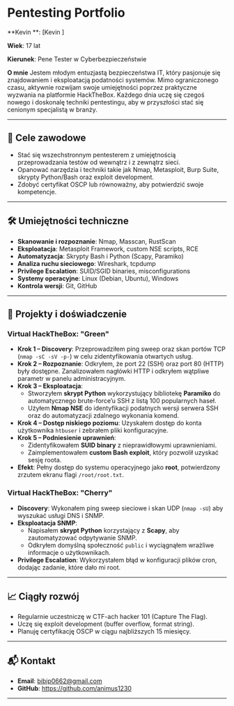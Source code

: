 # Pentesting Portfolio

**Kevin **: [Kevin ]

**Wiek**: 17 lat

**Kierunek**: Pene Tester w Cyberbezpieczeństwie

**O mnie**
Jestem młodym entuzjastą bezpieczeństwa IT, który pasjonuje się znajdowaniem i eksploatacją podatności systemów. Mimo ograniczonego czasu, aktywnie rozwijam swoje umiejętności poprzez praktyczne wyzwania na platformie HackTheBox. Każdego dnia uczę się czegoś nowego i doskonalę techniki pentestingu, aby w przyszłości stać się cenionym specjalistą w branży.

---

## 🎯 Cele zawodowe
- Stać się wszechstronnym pentesterem z umiejętnością przeprowadzania testów od wewnątrz i z zewnątrz sieci.
- Opanować narzędzia i techniki takie jak Nmap, Metasploit, Burp Suite, skrypty Python/Bash oraz exploit development.
- Zdobyć certyfikat OSCP lub równoważny, aby potwierdzić swoje kompetencje.

---

## 🛠️ Umiejętności techniczne
- **Skanowanie i rozpoznanie**: Nmap, Masscan, RustScan
- **Eksploatacja**: Metasploit Framework, custom NSE scripts, RCE
- **Automatyzacja**: Skrypty Bash i Python (Scapy, Paramiko)
- **Analiza ruchu sieciowego**: Wireshark, tcpdump
- **Privilege Escalation**: SUID/SGID binaries, misconfigurations
- **Systemy operacyjne**: Linux (Debian, Ubuntu), Windows
- **Kontrola wersji**: Git, GitHub

---

## 📂 Projekty i doświadczenie

### Virtual HackTheBox: **"Green"**
- **Krok 1 – Discovery**: Przeprowadziłem ping sweep oraz skan portów TCP (`nmap -sC -sV -p-`) w celu zidentyfikowania otwartych usług.
- **Krok 2 – Rozpoznanie**: Odkryłem, że port 22 (SSH) oraz port 80 (HTTP) były dostępne. Zanalizowałem nagłówki HTTP i odkryłem wątpliwe parametr w panelu administracyjnym.
- **Krok 3 – Eksploatacja**:
  - Stworzyłem **skrypt Python** wykorzystujący bibliotekę **Paramiko** do automatycznego brute-force’u SSH z listą 100 popularnych haseł.
  - Użyłem **Nmap NSE** do identyfikacji podatnych wersji serwera SSH oraz do automatyzacji zdalnego wykonania komend.
- **Krok 4 – Dostęp niskiego poziomu**: Uzyskałem dostęp do konta użytkownika `htbuser` i zebrałem pliki konfiguracyjne.
- **Krok 5 – Podniesienie uprawnień**:
  - Zidentyfikowałem **SUID binary** z nieprawidłowymi uprawnieniami.
  - Zaimplementowałem **custom Bash exploit**, który pozwolił uzyskać sesję roota.
- **Efekt**: Pełny dostęp do systemu operacyjnego jako **root**, potwierdzony zrzutem ekranu flagi `/root/root.txt`.

### Virtual HackTheBox: **"Cherry"**
- **Discovery**: Wykonałem ping sweep sieciowe i skan UDP (`nmap -sU`) aby wyszukać usługi DNS i SNMP.
- **Eksploatacja SNMP**:
  - Napisałem **skrypt Python** korzystający z **Scapy**, aby zautomatyzować odpytywanie SNMP.
  - Odkryłem domyślną społeczność `public` i wyciągnąłem wrażliwe informacje o użytkownikach.
- **Privilege Escalation**: Wykorzystałem błąd w konfiguracji plików cron, dodając zadanie, które dało mi root.

---

## 📈 Ciągły rozwój
- Regularnie uczestniczę w CTF-ach hacker 101 (Capture The Flag).
- Uczę się exploit development (buffer overflow, format string).
- Planuję certyfikację OSCP w ciągu najbliższych 15 miesięcy.

---

## 📬 Kontakt
- **Email**: bibip0662@gmail.com
- **GitHub**: https://github.com/animus1230


---

